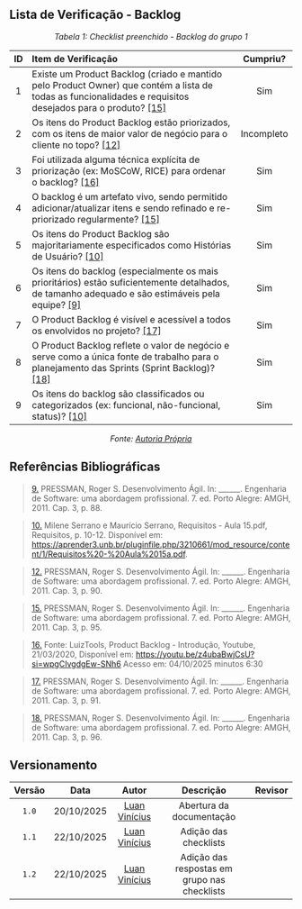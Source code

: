 ## Lista de Verificação - Backlog 

*<p style="text-align: center;">Tabela 1: Checklist preenchido - Backlog do grupo 1</p>*

| ID | Item de Verificação | Cumpriu? |
| :---: | :--- | :---: |
| 1 | Existe um Product Backlog (criado e mantido pelo Product Owner) que contém a lista de todas as funcionalidades e requisitos desejados para o produto? <a id="anchor_15" href="#REF15">[15]</a> | Sim |
| 2 | Os itens do Product Backlog estão priorizados, com os itens de maior valor de negócio para o cliente no topo? <a id="anchor_12" href="#REF12">[12]</a> | Incompleto |
| 3 | Foi utilizada alguma técnica explícita de priorização (ex: MoSCoW, RICE) para ordenar o backlog? <a id="anchor_16" href="#REF16">[16]</a> | Sim |
| 4 | O backlog é um artefato vivo, sendo permitido adicionar/atualizar itens e sendo refinado e re-priorizado regularmente? <a id="anchor_15" href="#REF15">[15]</a> | Sim |
| 5 | Os itens do Product Backlog são majoritariamente especificados como Histórias de Usuário? <a id="anchor_10" href="#REF10">[10]</a> | Sim |
| 6 | Os itens do backlog (especialmente os mais prioritários) estão suficientemente detalhados, de tamanho adequado e são estimáveis pela equipe? <a id="anchor_9" href="#REF9">[9]</a> | Sim |
| 7 | O Product Backlog é visível e acessível a todos os envolvidos no projeto? <a id="anchor_17" href="#REF17">[17]</a> | Sim |
| 8 | O Product Backlog reflete o valor de negócio e serve como a única fonte de trabalho para o planejamento das Sprints (Sprint Backlog)? <a id="anchor_18" href="#REF18">[18]</a> | Sim |
| 9 | Os itens do backlog são classificados ou categorizados (ex: funcional, não-funcional, status)? <a id="anchor_10" href="#REF10">[10]</a> | Sim |

*<p style="text-align: center;">Fonte: [Autoria Própria](../Listas%20de%20Verificações.md) </p>*

## Referências Bibliográficas 

> <a id="REF9" href="#anchor_9">9.</a> PRESSMAN, Roger S. Desenvolvimento Ágil. In: ______. Engenharia de Software: uma abordagem profissional. 7. ed.
Porto Alegre: AMGH, 2011. Cap. 3, p. 88.

> <a id="REF10" href="#anchor_10">10.</a> Milene Serrano e Maurício Serrano, Requisitos - Aula 15.pdf, Requisitos, p. 10-12. Disponível em: <https://aprender3.unb.br/pluginfile.php/3210661/mod_resource/content/1/Requisitos%20-%20Aula%2015a.pdf>.

> <a id="REF12" href="#anchor_12">12.</a> PRESSMAN, Roger S. Desenvolvimento Ágil. In: ______. Engenharia de Software: uma abordagem profissional. 7. ed.
Porto Alegre: AMGH, 2011. Cap. 3, p. 90.

> <a id="REF15" href="#anchor_15">15.</a> PRESSMAN, Roger S. Desenvolvimento Ágil. In: ______. Engenharia de Software: uma abordagem profissional. 7. ed.
Porto Alegre: AMGH, 2011. Cap. 3, p. 95.

> <a id="REF16" href="#anchor_16">16.</a> Fonte: LuizTools, Product Backlog - Introdução, Youtube, 21/03/2020, Disponível em:
https://youtu.be/z4ubaBwjCsU?si=wpgCIvgdgEw-SNh6 Acesso em: 04/10/2025 minutos
6:30

> <a id="REF17" href="#anchor_17">17.</a> PRESSMAN, Roger S. Desenvolvimento Ágil. In: ______. Engenharia de Software: uma abordagem profissional. 7. ed.
Porto Alegre: AMGH, 2011. Cap. 3, p. 91.

> <a id="REF18" href="#anchor_18">18.</a> PRESSMAN, Roger S. Desenvolvimento Ágil. In: ______. Engenharia de Software: uma abordagem profissional. 7. ed.
Porto Alegre: AMGH, 2011. Cap. 3, p. 96.

## Versionamento

| Versão | Data       | Autor               | Descrição                       | Revisor |
|:--------:|:------------:|:---------------:|:-------------------------------:|:---------:|
| ``1.0``    | 20/10/2025 | [Luan Vinícius](https://github.com/luannvi)  | Abertura da documentação | |
| ``1.1``    | 22/10/2025 | [Luan Vinícius](https://github.com/luannvi)  | Adição das checklists | |
| ``1.2``    | 22/10/2025 | [Luan Vinícius](https://github.com/luannvi)  | Adição das respostas em grupo nas checklists |